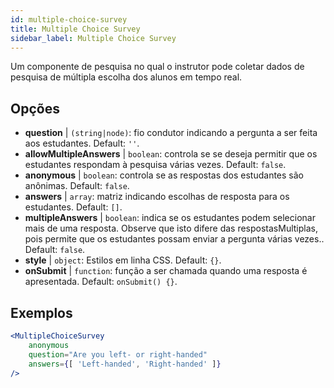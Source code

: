 ```yaml
---
id: multiple-choice-survey 
title: Multiple Choice Survey
sidebar_label: Multiple Choice Survey
---
```


Um componente de pesquisa no qual o instrutor pode coletar dados de pesquisa de múltipla escolha dos alunos em tempo real.

## Opções

* __question__ | `(string|node)`: fio condutor indicando a pergunta a ser feita aos estudantes. Default: `''`.
* __allowMultipleAnswers__ | `boolean`: controla se se deseja permitir que os estudantes respondam à pesquisa várias vezes. Default: `false`.
* __anonymous__ | `boolean`: controla se as respostas dos estudantes são anônimas. Default: `false`.
* __answers__ | `array`: matriz indicando escolhas de resposta para os estudantes. Default: `[]`.
* __multipleAnswers__ | `boolean`: indica se os estudantes podem selecionar mais de uma resposta. Observe que isto difere das respostasMultiplas, pois permite que os estudantes possam enviar a pergunta várias vezes.. Default: `false`.
* __style__ | `object`: Estilos em linha CSS. Default: `{}`.
* __onSubmit__ | `function`: função a ser chamada quando uma resposta é apresentada. Default: `onSubmit() {}`.


## Exemplos

```jsx live
<MultipleChoiceSurvey
    anonymous
    question="Are you left- or right-handed"
    answers={[ 'Left-handed', 'Right-handed' ]}
/>
```


